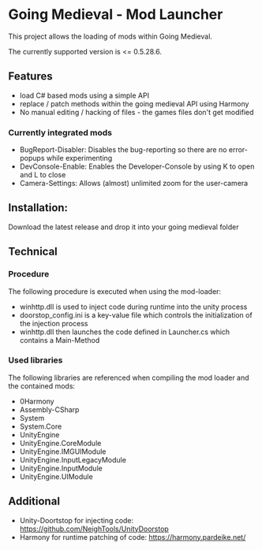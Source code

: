 # Going Medieval - Mod Launcher
This project allows the loading of mods within Going Medieval.

The currently supported version is <= 0.5.28.6.

## Features
- load C# based mods using a simple API
- replace / patch methods within the going medieval API using Harmony
- No manual editing / hacking of files - the games files don't get modified 

### Currently integrated mods
- BugReport-Disabler: Disables the bug-reporting so there are no error-popups while experimenting
- DevConsole-Enable: Enables the Developer-Console by using K to open and L to close
- Camera-Settings: Allows (almost) unlimited zoom for the user-camera 

## Installation:
Download the latest release and drop it into your going medieval folder

## Technical

### Procedure
The following procedure is executed when using the mod-loader:
- winhttp.dll is used to inject code during runtime into the unity process
- doorstop_config.ini is a key-value file which controls the initialization of the injection process
- winhttp.dll then launches the code defined in Launcher.cs which contains a Main-Method

### Used libraries
The following libraries are referenced when compiling the mod loader and the contained mods:
- 0Harmony
- Assembly-CSharp
- System
- System.Core
- UnityEngine
- UnityEngine.CoreModule
- UnityEngine.IMGUIModule
- UnityEngine.InputLegacyModule
- UnityEngine.InputModule
- UnityEngine.UIModule

## Additional
- Unity-Doortstop for injecting code: https://github.com/NeighTools/UnityDoorstop
- Harmony for runtime patching of code: https://harmony.pardeike.net/


